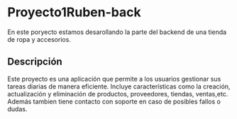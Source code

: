# Proyecto1Ruben-back

En este poryecto estamos desarollando la parte del backend de una tienda de ropa y accesorios.

## Descripción

Este proyecto es una aplicación que permite a los usuarios gestionar sus tareas diarias de manera eficiente.
Incluye características como la creación, actualización y eliminación de productos, proveedores, tiendas, ventas,etc.
Además tambien tiene contacto con soporte en caso de posibles fallos o dudas.
